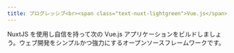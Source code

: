 ```yaml
---
title: プログレッシブ<br><span class="text-nuxt-lightgreen">Vue.js</span> フレームワーク<br>
---
```

NuxtJS を使用し自信を持って次の Vue.js アプリケーションをビルドしましょう。ウェブ開発をシンプルかつ強力にする<span title="Under MIT license">オープンソース</span>フレームワークです。
